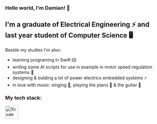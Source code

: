### Hello world, I'm Damian! 👋

## I'm a graduate of Electrical Engineering ⚡️ and last year student of Computer Science 🖥
Beside my studies I'm also:
- learning programing in Swift  ⌨️
- writing some AI scripts for use in example in motor speed regulation systems 🧠
- designing & bulding a lot of power electrics embedded systems ⚡️
- in love with music: singing 🎤, playing the piano 🎹 & the guitar 🎸

### My tech stack:
<img align="left" alt="Xcode" width="42px" src="https://img.shields.io/badge/Swift-FA7343?style=for-the-badge&logo=swift&logoColor=white">